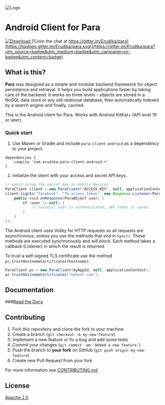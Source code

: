 ![Logo](https://s3-eu-west-1.amazonaws.com/org.paraio/para.png)

# Android Client for Para
[ ![Download](https://api.bintray.com/packages/erudika/releases/para-client-android/images/download.svg) ](https://bintray.com/erudika/releases/para-client-android/_latestVersion)
[![Join the chat at https://gitter.im/Erudika/para](https://badges.gitter.im/Erudika/para.svg)](https://gitter.im/Erudika/para?utm_source=badge&utm_medium=badge&utm_campaign=pr-badge&utm_content=badge)

## What is this?

**Para** was designed as a simple and modular backend framework for object persistence and retrieval.
It helps you build applications faster by taking care of the backend. It works on three levels -
objects are stored in a NoSQL data store or any old relational database, then automatically indexed
by a search engine and finally, cached.

This is the Android client for Para. Works with Android KitKat+ (API level 19 or later).

### Quick start

1. Use Maven or Gradle and include `para-client-android` as a 
dependency to your project.

```
dependencies {
    compile 'com.erudika:para-client-android:+'
}
```

2. Initialize the client with your access and secret API keys.
```java
// avoid using the secret key on mobile devices
ParaClient client = new ParaClient('ACCESS_KEY', null, applicationContext);
client.signIn("facebook", "fb_access_token", new Response.Listener<ParaObject>() {
    public void onResponse(ParaObject user) {
    	if (user != null) {
    		// success! user is authenticated, JWT token is saved
    	}
    }
});
```

The Android client uses Volley for HTTP requests so all requests are asynchronous, unless you use
the methods that end in `Sync()`. These methods are executed synchronously and will block.
Each method takes a callback (Listener) in which the result is returned.

To trust a self-signed TLS certificate use the method `pc.trustHostnameCertificates(hostname)`:
```java
ParaClient pc = new ParaClient(myAppId, null, applicationContext);
pc.trustHostnameCertificates("myhost.com");
```

## Documentation

###[Read the Docs](http://paraio.org/docs)

## Contributing

1. Fork this repository and clone the fork to your machine
2. Create a branch (`git checkout -b my-new-feature`)
3. Implement a new feature or fix a bug and add some tests
4. Commit your changes (`git commit -am 'Added a new feature'`)
5. Push the branch to **your fork** on GitHub (`git push origin my-new-feature`)
6. Create new Pull Request from your fork

For more information see [CONTRIBUTING.md](https://github.com/Erudika/para/blob/master/CONTRIBUTING.md)

## License
[Apache 2.0](LICENSE)
